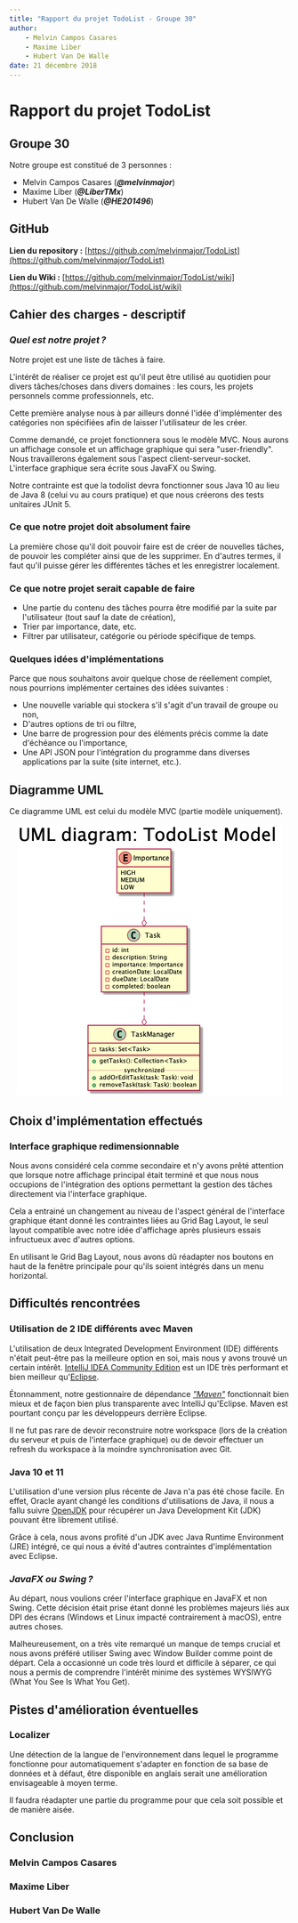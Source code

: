 ```yaml
---
title: "Rapport du projet TodoList - Groupe 30"
author:
    - Melvin Campos Casares
    - Maxime Liber
    - Hubert Van De Walle
date: 21 décembre 2018
---
```


# Rapport du projet TodoList

## Groupe 30

Notre groupe est constitué de 3 personnes :

- Melvin Campos Casares (_**@melvinmajor**_)
- Maxime Liber (_**@LiberTMx**_)
- Hubert Van De Walle (_**@HE201496**_)

## GitHub

__Lien du repository :__ [https://github.com/melvinmajor/TodoList](https://github.com/melvinmajor/TodoList)

__Lien du Wiki :__ [https://github.com/melvinmajor/TodoList/wiki](https://github.com/melvinmajor/TodoList/wiki)

## Cahier des charges - descriptif

### *Quel est notre projet ?*

Notre projet est une liste de tâches à faire.

L'intérêt de réaliser ce projet est qu'il peut être utilisé au quotidien pour divers tâches/choses dans divers domaines : les cours, les projets personnels comme professionnels, etc.

Cette première analyse nous à par ailleurs donné l'idée d'implémenter des catégories non spécifiées afin de laisser l'utilisateur de les créer.

Comme demandé, ce projet fonctionnera sous le modèle MVC. Nous aurons un affichage console et un affichage graphique qui sera "user-friendly".
Nous travaillerons également sous l'aspect client-serveur-socket.
L'interface graphique sera écrite sous JavaFX ou Swing.

Notre contrainte est que la todolist devra fonctionner sous Java 10 au lieu de Java 8 (celui vu au cours pratique) et que nous créerons des tests unitaires JUnit 5.

### Ce que notre projet doit absolument faire

La première chose qu'il doit pouvoir faire est de créer de nouvelles tâches, de pouvoir les compléter ainsi que de les supprimer.
En d'autres termes, il faut qu'il puisse gérer les différentes tâches et les enregistrer localement.

### Ce que notre projet serait capable de faire

- Une partie du contenu des tâches pourra être modifié par la suite par l'utilisateur (tout sauf la date de création),
- Trier par importance, date, etc.
- Filtrer par utilisateur, catégorie ou période spécifique de temps.

### Quelques idées d'implémentations

Parce que nous souhaitons avoir quelque chose de réellement complet, nous pourrions implémenter certaines des idées suivantes :

- Une nouvelle variable qui stockera s'il s'agit d'un travail de groupe ou non,
- D'autres options de tri ou filtre,
- Une barre de progression pour des éléments précis comme la date d'échéance ou l'importance,
- Une API JSON pour l'intégration du programme dans diverses applications par la suite (site internet, etc.).

## Diagramme UML

Ce diagramme UML est celui du modèle MVC (partie modèle uniquement).

<p align="center"><img src ="https://github.com/melvinmajor/TodoList/blob/uml/uml-model.png" /></p>

## Choix d'implémentation effectués

### Interface graphique redimensionnable

Nous avons considéré cela comme secondaire et n'y avons prêté attention que lorsque notre affichage principal était terminé et que nous nous occupions de l'intégration des options permettant la gestion des tâches directement via l'interface graphique.

Cela a entrainé un changement au niveau de l'aspect général de l'interface graphique étant donné les contraintes liées au Grid Bag Layout, le seul layout compatible avec notre idée d'affichage après plusieurs essais infructueux avec d'autres options.

En utilisant le Grid Bag Layout, nous avons dû réadapter nos boutons en haut de la fenêtre principale pour qu'ils soient intégrés dans un menu horizontal.

## Difficultés rencontrées

### Utilisation de 2 IDE différents avec __Maven__

L'utilisation de deux Integrated Development Environment (IDE) différents n'était peut-être pas la meilleure option en soi, mais nous y avons trouvé un certain intérêt.
[IntelliJ IDEA Community Edition](https://www.jetbrains.com/idea/) est un IDE très performant et bien meilleur qu'[Eclipse](https://www.eclipse.org).

Étonnamment, notre gestionnaire de dépendance [*"Maven"*](https://maven.apache.org/) fonctionnait bien mieux et de façon bien plus transparente avec IntelliJ qu'Eclipse.
Maven est pourtant conçu par les développeurs derrière Eclipse.

Il ne fut pas rare de devoir reconstruire notre workspace (lors de la création du serveur et puis de l'interface graphique) ou de devoir effectuer un refresh du workspace à la moindre synchronisation avec Git.

### Java 10 et 11

L'utilisation d'une version plus récente de Java n'a pas été chose facile.
En effet, Oracle ayant changé les conditions d'utilisations de Java, il nous a fallu suivre [OpenJDK](https://openjdk.java.net/) pour récupérer un Java Development Kit (JDK) pouvant être librement utilisé.

Grâce à cela, nous avons profité d'un JDK avec Java Runtime Environment (JRE) intégré, ce qui nous a évité d'autres contraintes d'implémentation avec Eclipse.

### *JavaFX ou Swing ?*

Au départ, nous voulions créer l'interface graphique en JavaFX et non Swing.
Cette décision était prise étant donné les problèmes majeurs liés aux DPI des écrans (Windows et Linux impacté contrairement à macOS), entre autres choses.

Malheureusement, on a très vite remarqué un manque de temps crucial et nous avons préféré utiliser Swing avec Window Builder comme point de départ.
Cela a occasionné un code très lourd et difficile à séparer, ce qui nous a permis de comprendre l'intérêt minime des systèmes WYSIWYG (What You See Is What You Get).

## Pistes d'amélioration éventuelles

### Localizer

Une détection de la langue de l'environnement dans lequel le programme fonctionne pour automatiquement s'adapter en fonction de sa base de données et à défaut, être disponible en anglais serait une amélioration envisageable à moyen terme.

Il faudra réadapter une partie du programme pour que cela soit possible et de manière aisée.

## Conclusion

### Melvin Campos Casares

### Maxime Liber

### Hubert Van De Walle
